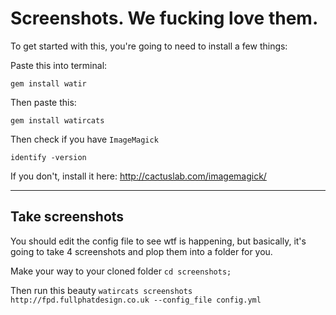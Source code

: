 # Screenshots. We fucking love them.

To get started with this, you're going to need to install a few things:

Paste this into terminal:

`gem install watir`

Then paste this:

`gem install watircats`

Then check if you have `ImageMagick`

`identify -version`

If you don't, install it here: http://cactuslab.com/imagemagick/

---

## Take screenshots

You should edit the config file to see wtf is happening, but basically, it's going to take 4 screenshots and plop them into a folder for you.

Make your way to your cloned folder
`cd screenshots;`

Then run this beauty
`watircats screenshots http://fpd.fullphatdesign.co.uk --config_file config.yml`